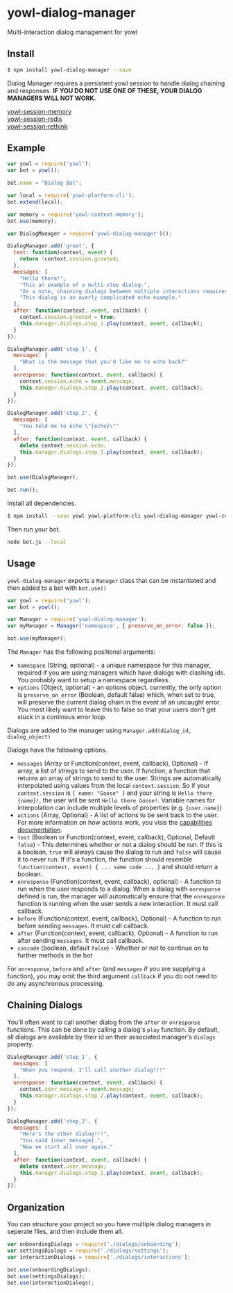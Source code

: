 # yowl-dialog-manager

Multi-interaction dialog management for yowl

## Install

```bash
$ npm install yowl-dialog-manager --save
```

Dialog Manager requires a persistent yowl session to handle dialog chaining and responses. **IF YOU DO NOT USE ONE OF THESE, YOUR DIALOG MANAGERS WILL NOT WORK.**

[yowl-session-memory](https://github.com/brianbrunner/yowl-session-memory)  
[yowl-session-redis](https://github.com/brianbrunner/yowl-session-redis)  
[yowl-session-rethink](https://github.com/brianbrunner/yowl-session-rethink)

## Example

```js
var yowl = require('yowl');
var bot = yowl();

bot.name = "Dialog Bot";

var local = require('yowl-platform-cli');
bot.extend(local);

var memory = require('yowl-context-memory');
bot.use(memory);

var DialogManager = require('yowl-dialog-manager')();

DialogManager.add('greet', {
  test: function(context, event) {
    return !context.session.greeted;
  },
  messages: [
    "Hello there!",
    "This an example of a multi-step dialog.",
    "As a note, chaining dialogs between multiple interactions requires a persisted context.",
    "This dialog is an overly complicated echo example."
  ],
  after: function(context, event, callback) {
    context.session.greeted = true;
    this.manager.dialogs.step_1.play(context, event, callback);
  }
});

DialogManager.add('step_1', {
  messages: [
    "What is the message that you'd like me to echo back?"
  ],
  onresponse: function(context, event, callback) {
    context.session.echo = event.message;
    this.manager.dialogs.step_2.play(context, event, callback);
  }
});

DialogManager.add('step_2', {
  messages: [
    "You told me to echo \"{echo}\""
  ],
  after: function(context, event, callback) {
    delete context.session.echo;
    this.manager.dialogs.step_1.play(context, event, callback);
  }
});

bot.use(DialogManager);

bot.run();
```

Install all dependencies.

```bash
$ npm install --save yowl yowl-platform-cli yowl-dialog-manager yowl-context-memory
```

Then run your bot.

```bash
node bot.js --local
```

## Usage

`yowl-dialog-manager` exports a `Manager` class that can be instantiated and then added to a bot with `bot.use()`

```js
var yowl = require('yowl');
var bot = yowl();

var Manager = require('yowl-dialog-manager');
var myManager = Manager('namespace', { preserve_on_error: false });

bot.use(myManager);
```

The `Manager` has the following positional arguments:

* `namespace` (String, optional) - a unique namespace for this manager, required if you are using managers which have dialogs with clashing ids. You probably want to setup a namespace regardless.
* `options` (Object, optional) - an options object. currently, the only option is `preserve_on_error` (Boolean, default false) which, when set to true, will preserve the current dialog chain in the event of an uncaught error. You most likely want to leave this to false so that your users don't get stuck in a continous error loop.

Dialogs are added to the manager using `Manager.add(dialog_id, dialog_object)`

Dialogs have the following options.

  * `messages` (Array or Function(context, event, callback), Optional) - If array, a list of strings to send to the user. If function, a function that returns an array of strings to send to the user. Strings are automatically interpolated using values from the local `context.session`. So if your `context.session` is `{ name: "Goose" }` and your string is `Hello there {name}!`, the user will be sent `Hello there Goose!`. Variable names for interpolation can include multiple levels of properties (e.g. `{user.name}`)
  * `actions` (Array, Optional) - A list of actions to be sent back to the user. For more information on how actions work, you visis the [capabilities documentation](https://github.com/brianbrunner/yowl/blob/master/CAPABILITIES.md#actions).
  * `test` (Boolean or Function(context, event, callback), Optional, Default `false`) - This determines whether or not a dialog should be run. If this is a boolean, `true` will always cause the dialog to run and `false` will cause it to never run. If it's a function, the function should resemble `function(context, event) { ... some code ... }` and should return a boolean.
  * `onresponse` (Function(context, event, callback), optional) - A function to run when the user responds to a dialog. When a dialog with `onresponse` defined is run, the manager will automatically ensure that the `onresponse` function is running when the user sends a new interaction. It must call callback.
  * `before` (Function(context, event, callback), Optional) - A function to run before sending `messages`. It must call callback.
  * `after` (Function(context, event, callback), Optional) - A function to run after sending `messages`. It must call callback.
  * `cascade` (boolean, default `false`) - Whether or not to continue on to further methods in the bot

For `onresponse`, `before` and `after` (and `messages` if you are supplying a function), you may omit the third argument `callback` if you do not need to do any asynchronous processing.

## Chaining Dialogs

You'll often want to call another dialog from the `after` or `onresponse` functions. This can be done by calling a dialog's `play` function. By default, all dialogs are available by their id on their associated manager's `dialogs` property.

```js
DialogManager.add('step_1', {
  messages: [
    "When you respond, I'll call another dialog!!!"
  ],
  onresponse: function(context, event, callback) {
    context.user_message = event.message;
    this.manager.dialogs.step_2.play(context, event, callback);
  }
});

DialogManager.add('step_2', {
  messages: [
    "Here's the other dialog!!!",
    "You said {user_message}.",
    "Now we start all over again."
  ],
  after: function(context, event, callback) {
    delete context.user_message;
    this.manager.dialogs.step_1.play(context, event, callback);
  }
});
```

## Organization

You can structure your project so you have multiple dialog managers in seperate files, and then include them all.

```js
var onboardingDialogs = require('./dialogs/onboarding');
var settingsDialogs = require('./dialogs/settings');
var interactionDialogs = require('./dialogs/interactions');

bot.use(onboardingDialogs);
bot.use(settingsDialogs);
bot.use(interactionDialogs);
```
